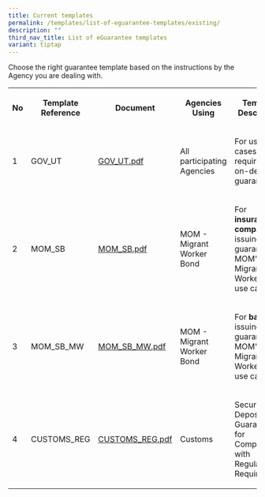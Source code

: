 ```yaml
---
title: Current templates
permalink: /templates/list-of-eguarantee-templates/existing/
description: ""
third_nav_title: List of eGuarantee templates
variant: tiptap
---
```

<p>Choose the right guarantee template based on the instructions by the Agency
you are dealing with.</p>
<table>
<tbody>
<tr>
<th rowspan="1" colspan="1">
<p>No</p>
</th>
<th rowspan="1" colspan="1">
<p>Template Reference</p>
</th>
<th rowspan="1" colspan="1">
<p>Document</p>
</th>
<th rowspan="1" colspan="1">
<p>Agencies Using</p>
</th>
<th rowspan="1" colspan="1">
<p>Template Description</p>
</th>
</tr>
<tr>
<td rowspan="1" colspan="1">
<p>1</p>
</td>
<td rowspan="1" colspan="1">
<p>GOV_UT</p>
</td>
<td rowspan="1" colspan="1">
<p><a href="/files/gov_ut.pdf" rel="noopener noreferrer nofollow" target="_blank">GOV_UT.pdf</a>
</p>
</td>
<td rowspan="1" colspan="1">
<p>All participating Agencies</p>
</td>
<td rowspan="1" colspan="1">
<p>For use cases that require an on-demand guarantee</p>
</td>
</tr>
<tr>
<td rowspan="1" colspan="1">
<p>2</p>
</td>
<td rowspan="1" colspan="1">
<p>MOM_SB</p>
</td>
<td rowspan="1" colspan="1">
<p><a href="/files/mom_sb.pdf" rel="noopener noreferrer nofollow" target="_blank">MOM_SB.pdf</a>
</p>
</td>
<td rowspan="1" colspan="1">
<p>MOM - Migrant Worker Bond</p>
</td>
<td rowspan="1" colspan="1">
<p>For <strong>insurance companies</strong> issuing a guarantee for MOM's Migrant
Worker Bond use cases</p>
</td>
</tr>
<tr>
<td rowspan="1" colspan="1">
<p>3</p>
</td>
<td rowspan="1" colspan="1">
<p>MOM_SB_MW</p>
</td>
<td rowspan="1" colspan="1">
<p><a href="/files/mom_sb_mw.pdf" rel="noopener noreferrer nofollow" target="_blank">MOM_SB_MW.pdf</a>
</p>
</td>
<td rowspan="1" colspan="1">
<p>MOM - Migrant Worker Bond</p>
</td>
<td rowspan="1" colspan="1">
<p>For <strong>banks</strong> issuing a guarantee for MOM's Migrant Worker
Bond use cases</p>
</td>
</tr>
<tr>
<td rowspan="1" colspan="1">
<p>4</p>
</td>
<td rowspan="1" colspan="1">
<p>CUSTOMS_REG</p>
</td>
<td rowspan="1" colspan="1">
<p><a href="/files/customs_reg.pdf" rel="noopener noreferrer nofollow" target="_blank">CUSTOMS_REG.pdf</a>
</p>
</td>
<td rowspan="1" colspan="1">
<p>Customs</p>
</td>
<td rowspan="1" colspan="1">
<p>Security Deposit Guarantee for Compliance with Regulatory Requirements</p>
</td>
</tr>
</tbody>
</table>
<p></p>